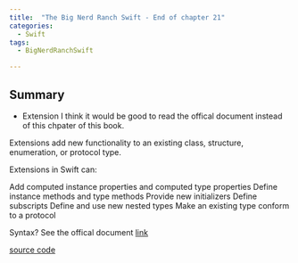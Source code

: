 ```yaml
---
title:  "The Big Nerd Ranch Swift - End of chapter 21"
categories: 
  - Swift
tags:
  - BigNerdRanchSwift

---
```

## Summary
- Extension
I think it would be good to read the offical document instead of this chpater of this book.

Extensions add new functionality to an existing class, structure, enumeration, or protocol type. 

Extensions in Swift can:

Add computed instance properties and computed type properties
Define instance methods and type methods
Provide new initializers
Define subscripts
Define and use new nested types
Make an existing type conform to a protocol

Syntax? See the offical document [link](https://docs.swift.org/swift-book/LanguageGuide/Extensions.html)

[source code](https://github.com/HaeSeongPark/BNRSwift/commit/ac7323401712f82e5d897787b41815a2b45363fe)